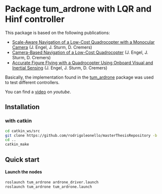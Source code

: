 # Package tum_ardrone with LQR and Hinf controller

This package is based on the following publications:

- [Scale-Aware Navigation of a Low-Cost Quadrocopter with a Monocular Camera](https://vision.in.tum.de/_media/spezial/bib/engel14ras.pdf) (J. Engel, J. Sturm, D. Cremers)
- [Camera-Based Navigation of a Low-Cost Quadrocopter](https://vision.in.tum.de/_media/spezial/bib/engel12iros.pdf) (J. Engel, J. Sturm, D. Cremers)
- [Accurate Figure Flying with a Quadrocopter Using Onboard Visual and Inertial Sensing](https://vision.in.tum.de/_media/spezial/bib/engel12vicomor.pdf) (J. Engel, J. Sturm, D. Cremers) 

Basically, the implementation found in the [tum_ardrone](https://github.com/tum-vision/tum_ardrone) package was used to test different controllers.

You can find a [video](https://youtu.be/Af73_2scaxk) on *youtube*.

## Installation

### with catkin

``` bash
cd catkin_ws/src
git clone https://github.com/rodrigoleonello/masterThesisRepository -b main
cd ..
catkin_make
```

## Quick start

#### Launch the nodes

``` bash
roslaunch tum_ardrone ardrone_driver.launch
roslaunch tum_ardrone tum_ardrone.launch
```

